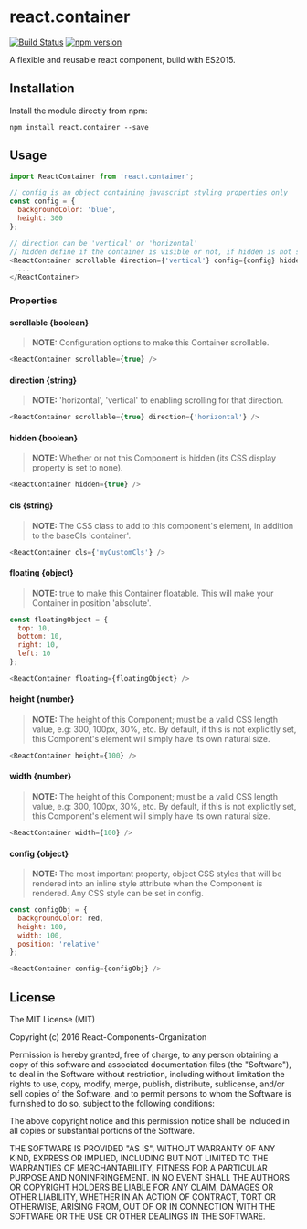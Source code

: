 # react.container

[![Build Status](https://travis-ci.org/React-Components-Organization/react-container.svg?branch=master)](https://travis-ci.org/React-Components-Organization/react.container)
[![npm version](https://badge.fury.io/js/react.container.svg)](https://badge.fury.io/js/react.container)

A flexible and reusable react component, build with ES2015.

## Installation

Install the module directly from npm:

```
npm install react.container --save
```

## Usage

```js
import ReactContainer from 'react.container';

// config is an object containing javascript styling properties only
const config = {
  backgroundColor: 'blue',
  height: 300
};

// direction can be 'vertical' or 'horizontal'
// hidden define if the container is visible or not, if hidden is not set container is // visible
<ReactContainer scrollable direction={'vertical'} config={config} hidden>
  ...
</ReactContainer>
```

### Properties

#### scrollable {boolean}

>**NOTE:** Configuration options to make this Container scrollable.

```js
<ReactContainer scrollable={true} />
```

#### direction {string}

>**NOTE:** 'horizontal', 'vertical' to enabling scrolling for that direction.

```js
<ReactContainer scrollable={true} direction={'horizontal'} />
```

#### hidden {boolean}

>**NOTE:** Whether or not this Component is hidden (its CSS display property is set to none).

```js
<ReactContainer hidden={true} />
```

#### cls {string}

>**NOTE:** The CSS class to add to this component's element, in addition to the baseCls 'container'.

```js
<ReactContainer cls={'myCustomCls'} />
```

#### floating {object}

>**NOTE:** true to make this Container floatable. This will make your Container in position 'absolute'.

```js
const floatingObject = {
  top: 10,
  bottom: 10,
  right: 10,
  left: 10
};

<ReactContainer floating={floatingObject} />
```

#### height {number}

>**NOTE:** The height of this Component; must be a valid CSS length value, e.g: 300, 100px, 30%, etc. By default, if this is not explicitly set, this Component's element will simply have its own natural size.

```js
<ReactContainer height={100} />
```

#### width {number}

>**NOTE:** The height of this Component; must be a valid CSS length value, e.g: 300, 100px, 30%, etc. By default, if this is not explicitly set, this Component's element will simply have its own natural size.

```js
<ReactContainer width={100} />
```

#### config {object}

>**NOTE:** The most important property, object CSS styles that will be rendered into an inline style attribute when the Component is rendered. Any CSS style can be set in config.

```js
const configObj = {
  backgroundColor: red,
  height: 100,
  width: 100,
  position: 'relative'
};

<ReactContainer config={configObj} />
```

## License

The MIT License (MIT)

Copyright (c) 2016 React-Components-Organization

Permission is hereby granted, free of charge, to any person obtaining a copy
of this software and associated documentation files (the "Software"), to deal
in the Software without restriction, including without limitation the rights
to use, copy, modify, merge, publish, distribute, sublicense, and/or sell
copies of the Software, and to permit persons to whom the Software is
furnished to do so, subject to the following conditions:

The above copyright notice and this permission notice shall be included in all
copies or substantial portions of the Software.

THE SOFTWARE IS PROVIDED "AS IS", WITHOUT WARRANTY OF ANY KIND, EXPRESS OR
IMPLIED, INCLUDING BUT NOT LIMITED TO THE WARRANTIES OF MERCHANTABILITY,
FITNESS FOR A PARTICULAR PURPOSE AND NONINFRINGEMENT. IN NO EVENT SHALL THE
AUTHORS OR COPYRIGHT HOLDERS BE LIABLE FOR ANY CLAIM, DAMAGES OR OTHER
LIABILITY, WHETHER IN AN ACTION OF CONTRACT, TORT OR OTHERWISE, ARISING FROM,
OUT OF OR IN CONNECTION WITH THE SOFTWARE OR THE USE OR OTHER DEALINGS IN THE
SOFTWARE.
